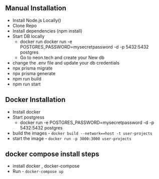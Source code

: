 ## Manual Installation
- Install Node.js Locally()
- Clone Repo 
- Install dependencies  (npm install)
-  Start DB locally  
    - docker run  docker run -e POSTGRES_PASSWORD=mysecretpassword -d -p 5432:5432 postgres
    - Go to neon.tech and create your New db
- change the .env file and update your db credentials
- npx prisma migrate 
- npx prisma generate 
- npm run build 
- npm run start 

## Docker Installation 
- Install docker 
- Start postgress 
    -  docker run -e POSTGRES_PASSWORD=mysecretpassword -d -p 5432:5432 postgres
- build the images -  `docker build --network==host -t user-projects`
- start the image - `docker run -p 3000:3000 user-projects` 

## docker compose install steps 
- install docker , docker-compose 
- Run -  `docker-compose up`






